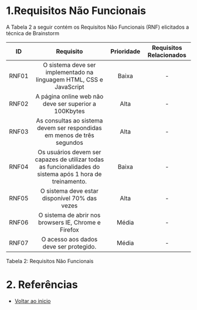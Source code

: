 # 1.Requisitos Não Funcionais

A Tabela 2 a seguir contém os Requisitos Não Funcionais (RNF) elicitados a técnica de Brainstorm

| ID   |                                                      Requisito                                                     | Prioridade | Requisitos Relacionados |
| :--: | :----------------------------------------------------------------------------------------------------------------: | :--------: | :-------: |
| RNF01 |                O sistema deve ser implementado na linguagem HTML, CSS e JavaScript                                                             |  Baixa     |    -      |
| RNF02 |                A página online web não deve ser superior a 100Kbytes                                                                           |  Alta      |      -    |
| RNF03 |                As consultas ao sistema devem ser respondidas em menos de três segundos                                                         |  Alta      |     -     |
| RNF04 |                Os usuários devem ser capazes de utilizar todas as funcionalidades do sistema após 1 hora de treinamento.                       |  Baixa     |      -    |
| RNF05 |                O sistema deve estar disponível 70% das vezes                                                                                   |  Alta      |      -    |
| RNF06 |                O sistema de abrir nos browsers IE, Chrome e Firefox                                                                            |  Média     |     -     |
| RNF07 |                O acesso aos dados deve ser protegido.                                                                                          |  Média     |     -     |

Tabela 2: Requisitos Não Funcionais

# 2. Referências

- [Voltar ao inicio](https://github.com/majulleal/swap-nutri/blob/main/README.md) 
